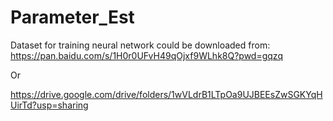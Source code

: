 # Parameter_Est
Dataset for training neural network could be downloaded from:
https://pan.baidu.com/s/1H0r0UFvH49qOjxf9WLhk8Q?pwd=gqzq 

Or

https://drive.google.com/drive/folders/1wVLdrB1LTpOa9UJBEEsZwSGKYqHUirTd?usp=sharing

